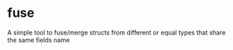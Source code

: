 # fuse
A simple tool to fuse/merge structs from different  or equal types that share the same fields name 
